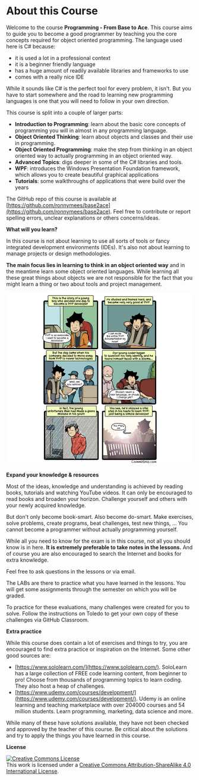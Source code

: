 # About this Course

Welcome to the course **Programming - From Base to Ace**. This course aims to guide you to become a good programmer by teaching you the core concepts required for object oriented programming. The language used here is C# because:

* it is used a lot in a professional context
* it is a beginner friendly language
* has a huge amount of readily available libraries and frameworks to use
* comes with a really nice IDE

While it sounds like C# is the perfect tool for every problem, it isn't. But you have to start somewhere and the road to learning new programming languages is one that you will need to follow in your own direction.

This course is split into a couple of larger parts:

- **Introduction to Programming**: learn about the basic core concepts of programming you will in almost in any programming language.
- **Object Oriented Thinking**: learn about objects and classes and their use in programming.
- **Object Oriented Programming**: make the step from thinking in an object oriented way to actually programming in an object oriented way.
- **Advanced Topics**: digs deeper in some of the C# libraries and tools.
- **WPF**: introduces the Windows Presentation Foundation framework, which allows you to create beautiful graphical applications
- **Tutorials**: some walkthroughs of applications that were build over the years

The GitHub repo of this course is available at [https://github.com/ronnymees/base2ace](https://github.com/ronnymees/base2ace). Feel free to contribute or report spelling errors, unclear explanations or others concerns/ideas.

**What will you learn?**

In this course is not about learning to use all sorts of tools or fancy integrated development environments (IDEs). It's also not about learning to manage projects or design methodologies.

**The main focus lies in learning to think in an object oriented way** and in the meantime learn some object oriented languages. While learning all these great things about objects we are not responsible for the fact that you might learn a thing or two about tools and project management.

![CommitStrip - The mistakes of youth](./img/commitstrip.jpg)

**Expand your knowledge & resources**

Most of the ideas, knowledge and understanding is achieved by reading books, tutorials and watching YouTube videos. It can only be encouraged to read books and broaden your horizon. Challenge yourself and others with your newly acquired knowledge.

But don't only become book-smart. Also become do-smart. Make exercises, solve problems, create programs, beat challenges, test new things, ... You cannot become a programmer without actually programming yourself.

While all you need to know for the exam is in this course, not all you should know is in here. **It is extremely preferable to take notes in the lessons.** And of course you are also encouraged to search the Internet and books for extra knowledge.

Feel free to ask questions in the lessons or via email.

The LABs are there to practice what you have learned in the lessons. You will get some assignments through the semester on which you will be graded.

To practice for these evaluations, many challenges were created for you to solve. Follow the instructions on Toledo to get your own copy of these challenges via GitHub Classroom.

**Extra practice**

While this course does contain a lot of exercises and things to try, you are encouraged to find extra practice or inspiration on the Internet. Some other good sources are:

* [https://www.sololearn.com/](https://www.sololearn.com/). SoloLearn has a large collection of FREE code learning content, from beginner to pro! Choose from thousands of programming topics to learn coding. They also host a heap of challenges.
* [https://www.udemy.com/courses/development/](https://www.udemy.com/courses/development/). Udemy is an online learning and teaching marketplace with over 204000 courses and 54 million students. Learn programming, marketing, data science and more. 

While many of these have solutions available, they have not been checked and approved by the teacher of this course. Be critical about the solutions and try to apply the things you have learned in this course.

**License**

<a rel="license" href="http://creativecommons.org/licenses/by-sa/4.0/"><img alt="Creative Commons License" style="border-width:0" src="https://i.creativecommons.org/l/by-sa/4.0/88x31.png" /></a><br />This work is licensed under a <a rel="license" href="http://creativecommons.org/licenses/by-sa/4.0/">Creative Commons Attribution-ShareAlike 4.0 International License</a>.
